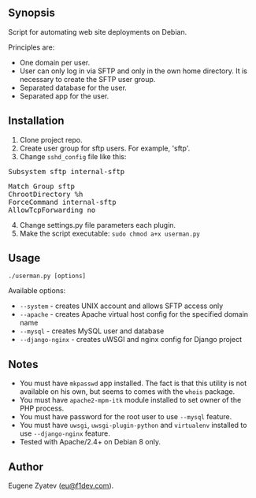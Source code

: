 ## Synopsis

Script for automating web site deployments on Debian.

Principles are:

* One domain per user.
* User can only log in via SFTP and only in the own home directory. It is necessary to create the SFTP user group.
* Separated database for the user.
* Separated app for the user.

## Installation

1. Clone project repo.
2. Create user group for sftp users. For example, 'sftp'.
3. Change `sshd_config` file like this:
<pre>
Subsystem sftp internal-sftp
</pre>
<pre>
Match Group sftp
ChrootDirectory %h
ForceCommand internal-sftp
AllowTcpForwarding no
</pre>
4. Change settings.py file parameters each plugin.
5. Make the script executable: `sudo chmod a+x userman.py`

## Usage

`./userman.py [options]`

Available options:
* `--system` - creates UNIX account and allows SFTP access only
* `--apache` - creates Apache virtual host config for the specified domain name
* `--mysql` - creates MySQL user and database
* `--django-nginx` - creates uWSGI and nginx config for Django project

## Notes
* You must have `mkpasswd` app installed. The fact is that this utility is not available on his own, but seems to comes with the `whois` package.
* You must have `apache2-mpm-itk` module installed to set owner of the PHP process.
* You must have password for the root user to use `--mysql` feature.
* You must have `uwsgi`, `uwsgi-plugin-python` and `virtualenv` installed to use `--django-nginx` feature.
* Tested with Apache/2.4+ on Debian 8 only.

## Author
Eugene Zyatev ([eu@f1dev.com](mailto:eu@f1dev.com)).